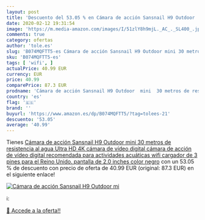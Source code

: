```yaml
---
layout: post
title: 'Descuento del 53.05 % en Cámara de acción Sansnail H9 Outdoor  mi'
date: 2020-02-12 19:31:54
image: 'https://m.media-amazon.com/images/I/51zlY8h9mjL._AC_._SL400_.jpg'
comments: true
category: ofertas
author: 'tole.es'
slug: 'B074MQFTT5-es Cámara de acción Sansnail H9 Outdoor mini 30 metros de...'
sku: 'B074MQFTT5-es'
tags: [ 'wifi', ]
actualPrice: 40.99 EUR
currency: EUR
price: 40.99
comparePrice: 87.3 EUR
prodname: 'Cámara de acción Sansnail H9 Outdoor  mini  30 metros de resistencia al agua  Ultra HD 4K  cámara de vídeo digital  cámara de acción de vídeo digital  recomendada para actividades acuáticas  wifi  cargador de 3 pines para el Reino Unido.  pantalla de 2.0 inches  color negro'
country: 'es'
flag: '🇪🇸'
brand: ''
buyurl: 'https://www.amazon.es/dp/B074MQFTT5/?tag=tolees-21'
descuento: '53.05'
average: '40.99'
---
```


Tienes [Cámara de acción Sansnail H9 Outdoor  mini  30 metros de resistencia al agua  Ultra HD 4K  cámara de vídeo digital  cámara de acción de vídeo digital  recomendada para actividades acuáticas  wifi  cargador de 3 pines para el Reino Unido.  pantalla de 2.0 inches  color negro](https://www.amazon.es/dp/B074MQFTT5/?tag=tolees-21) con un 53.05 % de descuento con precio de oferta de 40.99 EUR (original: 87.3 EUR) en el siguiente enlace!

[![Cámara de acción Sansnail H9 Outdoor  mi](https://m.media-amazon.com/images/I/51zlY8h9mjL._AC_._SL400_.jpg)](https://www.amazon.es/dp/B074MQFTT5/?tag=tolees-21)

ℹ️:


[🛒 Accede a la oferta!!](https://www.amazon.es/dp/B074MQFTT5/?tag=tolees-21)
